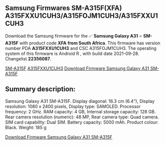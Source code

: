 <h2>Samsung Firmwares SM-A315F(XFA) A315FXXU1CUH3/A315FOJM1CUH3/A315FXXU1CUH3</h2>
Download the Samsung firmware for the ✅ <strong>Samsung Galaxy A31 </strong> ⭐ <strong>SM-A315F</strong> with product code <strong>XFA</strong> <strong> from South Africa</strong>. This firmware has version number PDA <strong>A315FXXU1CUH3</strong> and CSC A315FOJM1CUH3. The operating system of this firmware is Android R , with build date 2021-09-28. Changelist <strong>22356087</strong>.


[SM-A315F](https://samfirm.shop/samsung/model/SM-A315F)
[A315FXXU1CUH3](https://samfirm.shop/samsung/pda/A315FXXU1CUH3)
[Download Firmware Samsung Galaxy A31 SM-A315F](https://samfirm.shop/samsung/firmware/460738)
<h2>Summary description:</h2>
<p>Samsung Galaxy A31 SM-A315F. Display diagonal: 16.3 cm (6.4"), Display resolution: 1080 x 2400 pixels, Display type: SAMOLED. Processor frequency: 2 GHz. RAM capacity: 4 GB, Internal storage capacity: 128 GB. Rear camera resolution (numeric): 48 MP, Rear camera type: Quad camera. SIM card capability: Dual SIM. Battery capacity: 5000 mAh. Product colour: Black. Weight: 185 g</p>


[Download Firmware Samsung Galaxy A31 SM-A315F](https://samfirm.shop/samsung/firmware/460738)
